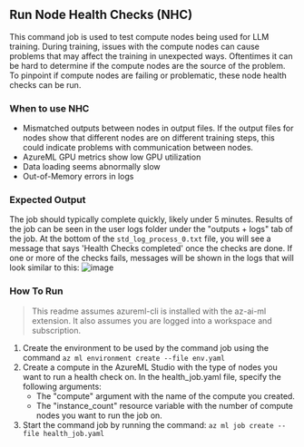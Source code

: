 ## Run Node Health Checks (NHC)
This command job is used to test compute nodes being used for LLM training. During training, issues with the compute nodes can cause problems that may affect the training in unexpected ways. Oftentimes it can be hard to determine if the compute nodes are the source of the problem. To pinpoint if compute nodes are failing or problematic, these node health checks can be run.

### When to use NHC
- Mismatched outputs between nodes in output files. If the output files for nodes show that different nodes are on different training steps, this could indicate problems with communication between nodes.
- AzureML GPU metrics show low GPU utilization
- Data loading seems abnormally slow
- Out-of-Memory errors in logs

### Expected Output
The job should typically complete quickly, likely under 5 minutes. Results of the job can be seen in the user logs folder under the "outputs + logs" tab of the job. At the bottom of the ```std_log_process_0.txt``` file, you will see a message that says 'Health Checks completed' once the checks are done. If one or more of the checks fails, messages will be shown in the logs that will look similar to this:
![image](https://github.com/Azure/azureml-examples/assets/73311224/aa31c29c-9669-40e4-acb1-52d7843f8a56)

### How To Run
> This readme assumes azureml-cli is installed with the az-ai-ml extension. It also assumes you are logged into a workspace and subscription.
1. Create the environment to be used by the command job using the command ```az ml environment create --file env.yaml```
2. Create a compute in the AzureML Studio with the type of nodes you want to run a health check on. In the health_job.yaml file, specify the following arguments:
    - The "compute" argument with the name of the compute you created.
    - The "instance_count" resource variable with the number of compute nodes you want to run the job on.
3. Start the command job by running the command: ```az ml job create --file health_job.yaml```